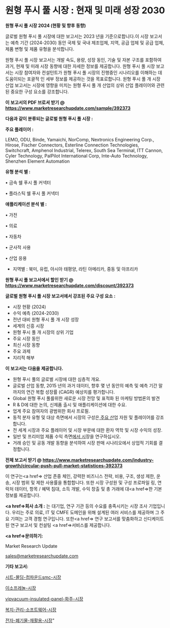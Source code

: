 # 원형 푸시 풀 시장 : 현재 및 미래 성장 2030

<strong>원형 푸시 풀 시장 2024 (현황 및 향후 동향)</strong>

글로벌 원형 푸시 풀 시장에 대한 보고서는 2023 년을 기준으로합니다.이 시장 보고서는 예측 기간 (2024-2030) 동안 국제 및 국내 제조업체, 지역, 공급 업체 및 공급 업체, 제품 변형 및 제품 유형을 분석합니다.

원형 푸시 풀 시장 보고서는 개발 속도, 용량, 성장 동인, 기술 및 자본 구조를 포함하여 과거, 현재 및 미래 시장 동향에 대한 자세한 정보를 제공합니다. 원형 푸시 풀 시장 보고서는 시장 참여자와 컨설턴트가 원형 푸시 풀 시장의 진행중인 시나리오를 이해하는 데 도움이되는 포괄적 인 세부 정보를 제공하는 것을 목표로합니다. 원형 푸시 풀 개 시장 산업 보고서는 시장에 영향을 미치는 원형 푸시 풀 개 산업의 상위 산업 플레이어와 관련된 중요한 구성 요소를 강조합니다.



<strong>이 보고서의 PDF 브로셔 받기 @ <a href=https://www.marketresearchupdate.com/sample/392373>https://www.marketresearchupdate.com/sample/392373</a></strong>



<strong>다음과 같이 분류되는 글로벌 원형 푸시 풀 시장 :</strong>



<strong>주요 플레이어 :</strong>

LEMO, ODU, Binde, Yamaichi, NorComp, Nextronics Engineering Corp., Hirose, Fischer Connectors, Esterline Connection Technologies, Switchcraft, Amphenol Industrial, Telerex, South Sea Terminal, ITT Cannon, Cyler Technology, PalPilot International Corp, Inte-Auto Technology, Shenzhen Element Automation



<strong>유형 분석 별 :</strong>

• 금속 쉘 푸시 풀 커넥터

• 플라스틱 쉘 푸시 풀 커넥터



<strong>애플리케이션 분석 별 :</strong>

• 가전

• 의료

• 자동차

• 군사적 사용

• 산업 응용

<ul>
  <li>지역별 : 북미, 유럽, 아시아 태평양, 라틴 아메리카, 중동 및 아프리카</li>
</ul>


<strong>원형 푸시 풀 보고서에서 할인 받기 @ <a href=https://www.marketresearchupdate.com/discount/392373>https://www.marketresearchupdate.com/discount/392373</a></strong>



<strong>글로벌 원형 푸시 풀 시장 보고서에서 강조된 주요 구성 요소 :</strong>
<ul>
  <li>시장 현황 (2024)</li>
  <li>수익 예측 (2024-2030)</li>
  <li>전년 대비 원형 푸시 풀 개 시장 성장</li>
  <li>세계의 신흥 시장</li>
  <li>원형 푸시 풀 개 시장의 상위 기업</li>
  <li>주요 시장 동인</li>
  <li>최신 시장 동향</li>
  <li>주요 과제</li>
  <li>지리적 해부</li>
</ul>


<strong>이 보고서는 다음을 제공합니다.</strong>
<ul>
  <li>원형 푸시 풀의 글로벌 시장에 대한 심층적 개요.</li>
  <li>글로벌 산업 동향, 2015 년의 과거 데이터, 향후 몇 년 동안의 예측 및 예측 기간 말까지의 연간 복합 성장률 (CAGR) 예상치를 평가합니다.</li>
  <li>Global 원형 푸시 풀를위한 새로운 시장 전망 및 표적화 된 마케팅 방법론의 발견</li>
  <li>R &amp; D에 대한 논의, 신제품 출시 및 애플리케이션에 대한 수요.</li>
  <li>업계 주요 참여자의 광범위한 회사 프로필.</li>
  <li>동적 분자 유형 및 대상 측면에서 시장의 구성은<a href=> 주요 산</a>업 자원 및 플레이어를 강조합니다.</li>
  <li>전 세계 시장과 주요 플레이어 및 시장 부문에 대한 환자 역학 및 시장 수익의 성장.</li>
  <li>일반 및 프리미엄 제품 수익 측면<a href=>에서 시</a>장을 연구하십시오.</li>
  <li>거래 승인 및 공동 개발 동향을 분석하여 시장 판매 시나리오에서 상업적 기회를 결정합니다.</li>
</ul>



<strong>전체 보고서 받기 @ <a href=https://www.marketresearchupdate.com/industry-growth/circular-push-pull-market-statistices-392373>https://www.marketresearchupdate.com/industry-growth/circular-push-pull-market-statistices-392373</a></strong>

이 연구는<a href=> 산업 존중</a> 체인, 강력한 비즈니스 전략, 비용, 구조, 생성 제한, 운송, 시장 범위 및 제한 사용률을 통합합니다. 또한 시장 구성원 및 구성 프로파일 링, 연락처 데이터, 항목 / 혜택 침대, 소득 개발, 수익 창출 및 총 거래에 대<a href=>한 기본 </a>정보를 제공합니다.



<strong><a href=>회사 소</a>개 :</strong>
는 대기업, 연구 기관 등의 수요를 충족시키는 시장 조사 기업입니다. 우리는 주로 의료, IT 및 CMFE 도메인을 위해 설계된 여러 서비스를 제공하며 그 주요 기여는 고객 경험 연구입니다. 또한<a href=> 연구 보</a>고서를 맞춤화하고 신디케이트 된 연구 보고서 및 컨설팅 <a href=>서비스</a>를 제공합니다.



<strong><a href=>문의하기:</a></strong>

Market Research Update

sales@marketresearchupdate.com



<strong>기타 보고서:</strong>

<a href=https://www.linkedin.com/pulse/시트-몰딩-컴파운드smc-시장-규모-및-성장-2023-trend-tracking-tips-360-analysis/>시트-몰딩-컴파운드smc-시장</a>

<a href=https://www.linkedin.com/pulse/이소프레놀-시장-진입-전략-및-위험-평가2029년-consumer-connection-compendium-ana-emlkf/>이소프레놀-시장</a>

<a href=https://www.linkedin.com/pulse/vipvacuum-insulated-panel-화주-시장-현재-및-미래-ipq1f/>vipvacuum-insulated-panel-화주-시장</a>

<a href=https://www.linkedin.com/pulse/복지-관리-소프트웨어-시장-경쟁-분석-및-성장-잠재력-2030-analytics-alchemy-360-analysis-3pqlf/>복지-관리-소프트웨어-시장</a>

<a href=https://www.linkedin.com/pulse/전자-폐기물-재활용-시장-동향-및-성장-전망-survey-savvy-insights-360-analysis-pbelf/>전자-폐기물-재활용-시장</a>"
